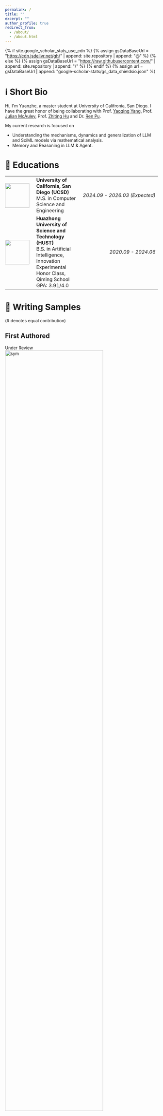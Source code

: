```yaml
---
permalink: /
title: ""
excerpt: ""
author_profile: true
redirect_from: 
  - /about/
  - /about.html
---
```


{% if site.google_scholar_stats_use_cdn %}
{% assign gsDataBaseUrl = "https://cdn.jsdelivr.net/gh/" | append: site.repository | append: "@" %}
{% else %}
{% assign gsDataBaseUrl = "https://raw.githubusercontent.com/" | append: site.repository | append: "/" %}
{% endif %}
{% assign url = gsDataBaseUrl | append: "google-scholar-stats/gs_data_shieldsio.json" %}

<span class='anchor' id='about-me'></span>

# ℹ️ Short Bio

Hi, I'm Yuanzhe, a master student at University of Califronia, San Diego. I have the great honor of being collaborating with Prof. [Yaoqing Yang](https://sites.google.com/site/yangyaoqingcmu/), Prof. [Julian McAuley](https://cseweb.ucsd.edu/~jmcauley/), Prof. [Zhiting Hu](https://zhiting.ucsd.edu) and Dr. [Ren Pu](https://paulpuren.github.io). 

My current research is focused on

- Understanding the mechanisms, dynamics and generalization of LLM and SciML models via mathematical analysis.
- Memory and Reasoning in LLM & Agent.

<!-- I am actively seeking for <span style="color: red;">**26 Fall CS/ECE PhD Positions**</span>, **research internship** after M.S graduation (about six months), and **collobration opportunities**. 
[[2](https://arxiv.org/abs/2506.06280), [3](https://arxiv.org/abs/2410.12178)]
[[1](https://arxiv.org/abs/2507.05257), [4](https://arxiv.org/abs/2502.00592)]
 -->

# 📖 Educations

<!-- - M.S. in Computer Science and Engineering, University of Califronia, San Diego (UCSD)  &nbsp;  *2024.09 - 2026.03 (Expected)*. 
- *2020.09 - 2024.06*, B.S. in Artificial Intelligence, Innovation Experimental Honor Class, Qiming School, Huazhong University of Science and Technology (HUST). GPA: 3.91/4.0.  -->
<table>
  <tr>
    <td style="width: 60px; border: none; padding: 10px 15px 10px 0;">
      <img src="./images/ucsd_badge.png" width="80">
    </td>
    <td style="border: none; vertical-align: middle;">
      <b>University of California, San Diego (UCSD)</b><br>
      M.S. in Computer Science and Engineering
    </td>
    <td style="text-align: right; border: none; vertical-align: middle; white-space: nowrap;">
      <i>2024.09 - 2026.03 (Expected)</i>
    </td>
  </tr>
  <tr>
    <td style="width: 60px; border: none; padding: 10px 15px 10px 0;">
      <img src="./images/hust_badge.png" width="80">
    </td>
    <td style="border: none; vertical-align: middle;">
      <b>Huazhong University of Science and Technology (HUST)</b><br>
      B.S. in Artificial Intelligence, Innovation Experimental Honor Class, Qiming School<br>
      GPA: 3.91/4.0
    </td>
    <td style="text-align: right; border: none; vertical-align: middle; white-space: nowrap;">
      <i>2020.09 - 2024.06</i>
    </td>
  </tr>
</table>


# 📝 Writing Samples 

(# denotes equal contribution)

## First Authored
<div class='paper-box'><div class='paper-box-image'><div><div class="badge">Under Review</div><img src='images/paper_main/MemAgentBench.png' alt="sym" width="80%"></div></div>
<div class='paper-box-text' markdown="1">

**[1] Evaluating Memory in LLM Agents via Incremental Multi-Turn Interactions**

{**Yuanzhe Hu#**, Yu Wang#}, Julian McAuley

Submitted to **NeurIPs 2025 (D&B)** / **ICML 2025 LCFM Workshop**

**Short Summary:**  MemoryAgentBench is a new benchmark designed to evaluate four core competencies of memory agents in Large Language Models, highlighting the need for improved memory mechanisms.


[HF Dataset](https://huggingface.co/datasets/ai-hyz/MemoryAgentBench) \| [Code](https://github.com/HUST-AI-HYZ/MemoryAgentBench) \| [Paper](https://arxiv.org/abs/2507.05257) \| ![Star Count](https://img.shields.io/github/stars/HUST-AI-HYZ/MemoryAgentBench.svg)


</div>
</div>

<div class='paper-box'><div class='paper-box-image'><div><div class="badge">ICML 2025</div><img src='images/paper_main/ICML2025_FARMS.jpg' alt="sym" width="80%"></div></div>
<div class='paper-box-text' markdown="1">

**[2] Eigenspectrum Analysis of Neural Networks without Aspect Ratio Bias**

**Yuanzhe Hu**, Kinshuk Goel, Vlad Killiakov, Yaoqing Yang

**ICML 2025**

**Short Summary:** FARMS, a method for normalizing weight matrices by subsampling with a fixed aspect ratio based on M-P Law, improves the accuracy of eigenspectrum analysis and layer-wise hyperparameter assignment across various domains, including image classification, scientific machine learning, and large language model pruning.

[Code](https://github.com/HUST-AI-HYZ/FARMS) \| [Paper and Review](https://openreview.net/forum?id=7ywj1B3DuO&referrer=%5BAuthor%20Console%5D(%2Fgroup%3Fid%3DICML.cc%2F2025%2FConference%2FAuthors%23your-submissions)) \| [ICML Website](https://icml.cc/virtual/2025/poster/46300)  \| ![Star Count](https://img.shields.io/github/stars/HUST-AI-HYZ/FARMS.svg)


</div>
</div>



<div class='paper-box'><div class='paper-box-image'><div><div class="badge">EMNLP 2024</div><img src='images/paper_main/EMNLP_2024.png' alt="sym" width="80%"></div></div>
<div class='paper-box-text' markdown="1">

**[3] Model Balancing Helps Low-data Training and Fine-tuning**

{Zihang Liu#, **Yuanzhe Hu#**}, Tianyu Pang, Yefan Zhou, Pu Ren, Yaoqing Yang

**EMNLP 2024 <span style="color: red;">, Oral (168/6105=2.75%), Meta Review OA=5.0</span>**

**Short Summary:** This paper introduce a modified layer-wise learning rate scheduler, improves low-data training and fine-tuning performance in both NLP and SciML by balancing training quality across model layers.


[Code](https://github.com/ZihangHLiu/ModelBalancing) \| [Paper](https://arxiv.org/abs/2410.12178) \| [Video](https://us06web.zoom.us/rec/play/5RHeJiEVuG-yw_Ytt9cHPMzqEIm2xWenwjhHjJ4yt7camtmQObTndJ56YgBBw0A1TlNRGiwZ2MAw5klz.7Xm2WgzcHdxPjGqm?autoplay=true) \| [Review](./pdf/paper_review/Model_balancing_review.pdf) \| ![Star Count](https://img.shields.io/github/stars/ZihangHLiu/ModelBalancing.svg)


</div>
</div>

## Contributed
<div class='paper-box'><div class='paper-box-image'><div><div class="badge">Tech Report</div><img src='images/paper_main/K2-Think.png' alt="sym" width="80%"></div></div>
<div class='paper-box-text' markdown="1">

**[4] K2-Think: A Parameter-Efficient Reasoning System**

Zhoujun Cheng, Richard Fan, Shibo Hao, Taylor W. Killian, Haonan Li, Suqi Sun, Hector Ren, Alexander Moreno, Daqian Zhang, Tianjun Zhong, Yuxin Xiong, **Yuanzhe Hu**, Yutao Xie, Xudong Han, Yuqi Wang, Varad Pimpalkhute, Yonghao Zhuang, Aaryamonvikram Singh, Xuezhi Liang, Anze Xie, Jianshu She, Desai Fan, Chengqian Gao, Liqun Ma, Mikhail Yurochkin, John Maggs, Xuezhe Ma, Guowei He, Zhiting Hu, Zhengzhong Liu, Eric P. Xing

**MBZUAI IFM / LLM 360 Tech Report**


**Short Summary:** K2-Think introduces a parameter-efficient reasoning system based on a 32B model, achieving state-of-the-art mathematical reasoning scores by synergistically combining advanced post-training and strategic test-time computation techniques. The system, leveraging Cerebras Wafer-Scale Engine, delivers a micro-average of 67.99 on challenging math benchmarks, outperforming much larger open-source models while enabling 10x faster inference.


[NY Times](https://www.nytimes.com/2025/09/09/technology/uae-emirates-ai-open-source.html) \| [Forbes](https://www.forbes.com/sites/patrickmoorhead/2025/09/09/the-uae-showcases-its-abilities-in-ai-reasoning-with-k2-think-model/) \| [HF Model](https://huggingface.co/LLM360/K2-Think) \| [Code](https://github.com/MBZUAI-IFM/K2-Think-SFT) \| [Paper](https://arxiv.org/abs/2509.07604) \| ![Star Count](https://img.shields.io/github/stars/MBZUAI-IFM/K2-Think-SFT.svg)


</div>
</div>

<div class='paper-box'><div class='paper-box-image'><div><div class="badge">ICML 2025</div><img src='images/paper_main/ICML2025_Mplus.jpg' alt="sym" width="80%"></div></div>
<div class='paper-box-text' markdown="1">

**[5] M+: Extending MemoryLLM with Scalable Long-Term Memory**

Yu Wang, Dmitry Krotov, **Yuanzhe Hu**, Yifan Gao, Wangchunshu Zhou, Julian McAuley, Dan Gutfreund, Rogerio Feris, Zexue He

**ICML 2025**


**Short Summary:** M+ enhances long-term information retention in large language models by integrating a retriever-based long-term memory mechanism, outperforming MemoryLLM and other baselines in knowledge retention tasks.


[机器之心](https://mp.weixin.qq.com/s/8fl3ymmJMn2P0_XBmVQQuw) \| [HF Model](https://huggingface.co/YuWangX/mplus-8b) \| [Code](https://github.com/wangyu-ustc/MemoryLLM) \| [Paper](https://arxiv.org/abs/2502.00592) \| [Review](https://openreview.net/forum?id=OcqbkROe8J&referrer=%5BAuthor%20Console%5D(%2Fgroup%3Fid%3DICML.cc%2F2025%2FConference%2FAuthors%23your-submissions)) \| ![Star Count](https://img.shields.io/github/stars/wangyu-ustc/MemoryLLM.svg)


</div>
</div>


# 🔥 News
- *2025.09*: &nbsp;😁 Excited to share that our recent work "K2-Think: A Parameter-Efficient Reasoning System", which was report by NY Times and Forbes.
- *2025.07*: &nbsp;😁 We open-sourced the [MemoryAgentBench](https://github.com/HUST-AI-HYZ/MemoryAgentBench). Thanks for the great help from [Yu Wang](https://yuwang.us)! 
- *2025.05*: &nbsp;🎉🎉 Two papers are accepted by [ICML 2025](https://icml.cc/) as **Poster**! See you at Vancouver.
- *2024.09*: &nbsp;🎉🎉 Excited to share that our work “Model Balancing Helps Low-data Training and Fine-tuning” is accepted by [EMNLP 2024](https://2024.emnlp.org) as **Oral Presentation**!
- *2024.06*: &nbsp;😁 I graduated from HUST!
- *2024.06*: &nbsp;😄 I created my account on OpenReview!

Last Update: 09/2025

